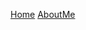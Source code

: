<a href="https://virtualvortex.github.io/UtilityBaseAI/MainMenu">Home</a>
<a href="https://virtualvortex.github.io/UtilityBaseAI/AboutMe">AboutMe</a>
